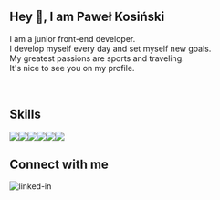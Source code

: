 ## Hey 👋, I am Paweł Kosiński <br>

I am a junior front-end developer.<br>
I develop myself every day and set myself new goals.<br>
My greatest passions are sports and traveling.<br>
It's nice to see you on my profile.</p><br>

## Skills<br>
<img src="https://img.icons8.com/color/48/000000/html-5--v1.png"/><img src="https://img.icons8.com/color/48/000000/css3.png"/><img src="https://img.icons8.com/color/48/000000/sass.png"/><img src="https://img.icons8.com/color/48/000000/bootstrap.png"/><img src="https://img.icons8.com/fluency/48/000000/visual-studio-code-2019.png"/><img src="https://img.icons8.com/fluency/48/000000/figma.png"/>

## Connect with me<br>
[<img align="left" alt="linked-in" src="https://img.shields.io/badge/linkedin-%230077B5.svg?&style=for-the-badge&logo=linkedin&logoColor=white" />](https://www.linkedin.com/in/pawelkosinski/)<br>







